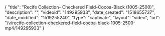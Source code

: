 {
    "title": "Recife Collection- Checkered Field-Cocoa-Black (1005-2500)",
    "description": "",
    "videoid": "149295933",
    "date_created": "1518655737",
    "date_modified": "1519255240",
    "type": "captivate",
    "layout": "video",
    "url": "\/v\/recife-collection-checkered-field-cocoa-black-1005-2500-mp4\/149295933"
}